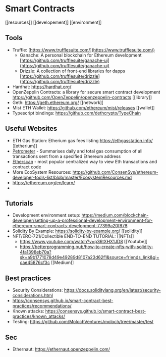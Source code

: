 # Smart Contracts
[[resources]] [[developement]] [[environment]]

## Tools
- Truffle: [https://www.trufflesuite.com/](https://www.trufflesuite.com/) 
	- Ganache: A personal blockchain for Ethereum development [https://github.com/trufflesuite/ganache-ui](https://github.com/trufflesuite/ganache-ui) 
	- Drizzle: A collection of front-end libraries for dapps [https://github.com/trufflesuite/drizzle](https://github.com/trufflesuite/drizzle)
- Hardhat: https://hardhat.org/
- OpenZepplin Contracts: a library for secure smart contract development https://github.com/OpenZeppelin/openzeppelin-contracts [[library]]
- Geth: https://geth.ethereum.org/ [[network]]
- Mist ETH Wallet: https://github.com/ethereum/mist/releases [[wallet]]
- Typescript bindings: https://github.com/dethcrypto/TypeChain 


## Useful Websites
- ETH Gas Station: Etherium gas fees listing https://ethgasstation.info/ [[etherium]]
- [Petrometer](https://github.com/makerdao/petrometer) - Summarises daily and total gas consumption of all transactions sent from a specified Ethereum address 
- [Etherscan](https://etherscan.io/) - most popular centralized way to view Eth transactions and contract code
- More EcoSystem Resources: https://github.com/ConsenSys/ethereum-developer-tools-list/blob/master/EcosystemResources.md 
- https://ethereum.org/en/learn/
- 

## Tutorials
- Development environment setup:  https://medium.com/blockchain-developer/setting-up-a-professional-development-environment-for-ethereum-smart-contracts-development-77399a20f878 
- Solidity By Example: https://solidity-by-example.org/ [[solidity]]
- NFT/ERC-721/Collectible END-TO-END TUTORIAL: [[NFTs]]
	-  https://www.youtube.com/watch?v=p36tXHX1JD8 [[Youtube]]
	-  https://betterprogramming.pub/how-to-create-nfts-with-solidity-4fa1398eb70a?sk=a9b1771078d49e49289d8107a23d62f1&source=friends_link&gi=cae45876cf3c [[Medium]]

## Best practices
- Security Considerations: https://docs.soliditylang.org/en/latest/security-considerations.html
- https://consensys.github.io/smart-contract-best-practices/recommendations/
- Known attacks: https://consensys.github.io/smart-contract-best-practices/known_attacks/
- Testing: https://github.com/MolochVentures/moloch/tree/master/test

## Sec 
- Ethernaut: https://ethernaut.openzeppelin.com/